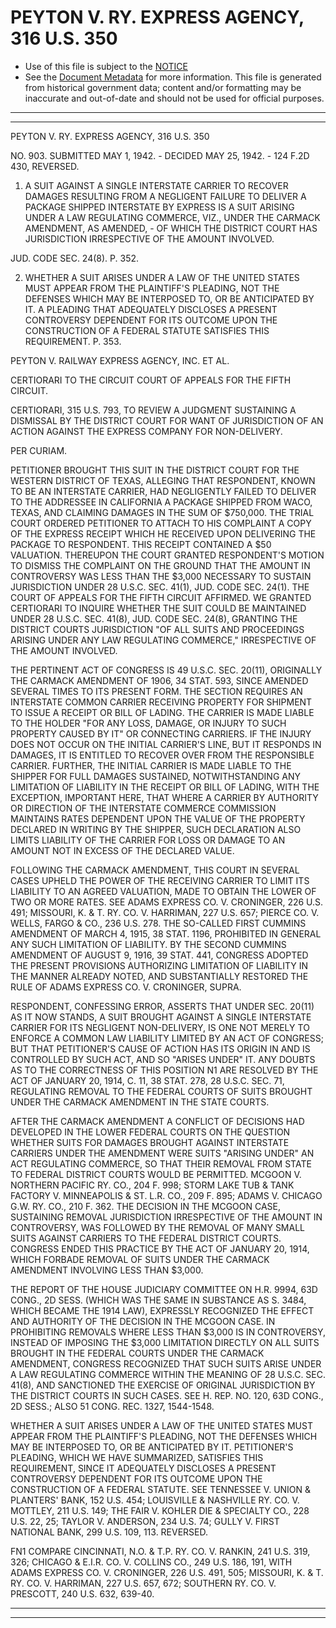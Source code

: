 ---
---

# PEYTON V. RY. EXPRESS AGENCY, 316 U.S. 350

* Use of this file is subject to the [NOTICE](https://github.com/publicdocs/notice/blob/master/NOTICE)
* See the [Document Metadata](../../../) for more information.
  This file is generated from historical government data; content and/or formatting may be inaccurate and out-of-date and should not be used for official purposes.

----------
----------

PEYTON V. RY. EXPRESS AGENCY, 316 U.S. 350

NO. 903.  SUBMITTED MAY 1, 1942.  - DECIDED MAY 25, 1942.  - 124 F.2D 430, REVERSED.

1.  A SUIT AGAINST A SINGLE INTERSTATE CARRIER TO RECOVER DAMAGES RESULTING FROM A NEGLIGENT FAILURE TO DELIVER A PACKAGE SHIPPED INTERSTATE BY EXPRESS IS A SUIT ARISING UNDER A LAW REGULATING COMMERCE, VIZ., UNDER THE CARMACK AMENDMENT, AS AMENDED, - OF WHICH THE DISTRICT COURT HAS JURISDICTION IRRESPECTIVE OF THE AMOUNT INVOLVED.

JUD.  CODE SEC. 24(8).  P. 352.

2.  WHETHER A SUIT ARISES UNDER A LAW OF THE UNITED STATES MUST APPEAR FROM THE PLAINTIFF'S PLEADING, NOT THE DEFENSES WHICH MAY BE INTERPOSED TO, OR BE ANTICIPATED BY IT.  A PLEADING THAT ADEQUATELY DISCLOSES A PRESENT CONTROVERSY DEPENDENT FOR ITS OUTCOME UPON THE CONSTRUCTION OF A FEDERAL STATUTE SATISFIES THIS REQUIREMENT.  P. 353.

PEYTON V. RAILWAY EXPRESS AGENCY, INC. ET AL.

CERTIORARI TO THE CIRCUIT COURT OF APPEALS FOR THE FIFTH CIRCUIT.

CERTIORARI, 315 U.S. 793, TO REVIEW A JUDGMENT SUSTAINING A DISMISSAL BY THE DISTRICT COURT FOR WANT OF JURISDICTION OF AN ACTION AGAINST THE EXPRESS COMPANY FOR NON-DELIVERY.

PER CURIAM.

PETITIONER BROUGHT THIS SUIT IN THE DISTRICT COURT FOR THE WESTERN DISTRICT OF TEXAS, ALLEGING THAT RESPONDENT, KNOWN TO BE AN INTERSTATE CARRIER, HAD NEGLIGENTLY FAILED TO DELIVER TO THE ADDRESSEE IN CALIFORNIA A PACKAGE SHIPPED FROM WACO, TEXAS, AND CLAIMING DAMAGES IN THE SUM OF $750,000.  THE TRIAL COURT ORDERED PETITIONER TO ATTACH TO HIS COMPLAINT A COPY OF THE EXPRESS RECEIPT WHICH HE RECEIVED UPON DELIVERING THE PACKAGE TO RESPONDENT.  THIS RECEIPT CONTAINED A $50 VALUATION.  THEREUPON THE COURT GRANTED RESPONDENT'S MOTION TO DISMISS THE COMPLAINT ON THE GROUND THAT THE AMOUNT IN CONTROVERSY WAS LESS THAN THE $3,000 NECESSARY TO SUSTAIN JURISDICTION UNDER 28 U.S.C. SEC. 41(1), JUD.  CODE SEC. 24(1).  THE COURT OF APPEALS FOR THE FIFTH CIRCUIT AFFIRMED.  WE GRANTED CERTIORARI TO INQUIRE WHETHER THE SUIT COULD BE MAINTAINED UNDER 28 U.S.C. SEC. 41(8), JUD.  CODE SEC. 24(8), GRANTING THE DISTRICT COURTS JURISDICTION "OF ALL SUITS AND PROCEEDINGS ARISING UNDER ANY LAW REGULATING COMMERCE," IRRESPECTIVE OF THE AMOUNT INVOLVED.

THE PERTINENT ACT OF CONGRESS IS 49 U.S.C. SEC. 20(11), ORIGINALLY THE CARMACK AMENDMENT OF 1906, 34 STAT. 593, SINCE AMENDED SEVERAL TIMES TO ITS PRESENT FORM.  THE SECTION REQUIRES AN INTERSTATE COMMON CARRIER RECEIVING PROPERTY FOR SHIPMENT TO ISSUE A RECEIPT OR BILL OF LADING.  THE CARRIER IS MADE LIABLE TO THE HOLDER "FOR ANY LOSS, DAMAGE, OR INJURY TO SUCH PROPERTY CAUSED BY IT" OR CONNECTING CARRIERS.  IF THE INJURY DOES NOT OCCUR ON THE INITIAL CARRIER'S LINE, BUT IT RESPONDS IN DAMAGES, IT IS ENTITLED TO RECOVER OVER FROM THE RESPONSIBLE CARRIER.  FURTHER, THE INITIAL CARRIER IS MADE LIABLE TO THE SHIPPER FOR FULL DAMAGES SUSTAINED, NOTWITHSTANDING ANY LIMITATION OF LIABILITY IN THE RECEIPT OR BILL OF LADING, WITH THE EXCEPTION, IMPORTANT HERE, THAT WHERE A CARRIER BY AUTHORITY OR DIRECTION OF THE INTERSTATE COMMERCE COMMISSION MAINTAINS RATES DEPENDENT UPON THE VALUE OF THE PROPERTY DECLARED IN WRITING BY THE SHIPPER, SUCH DECLARATION ALSO LIMITS LIABILITY OF THE CARRIER FOR LOSS OR DAMAGE TO AN AMOUNT NOT IN EXCESS OF THE DECLARED VALUE.

FOLLOWING THE CARMACK AMENDMENT, THIS COURT IN SEVERAL CASES UPHELD THE POWER OF THE RECEIVING CARRIER TO LIMIT ITS LIABILITY TO AN AGREED VALUATION, MADE TO OBTAIN THE LOWER OF TWO OR MORE RATES.  SEE ADAMS EXPRESS CO. V. CRONINGER, 226 U.S. 491; MISSOURI, K. & T. RY. CO. V. HARRIMAN, 227 U.S. 657; PIERCE CO. V. WELLS, FARGO & CO., 236 U.S. 278.  THE SO-CALLED FIRST CUMMINS AMENDMENT OF MARCH 4, 1915, 38 STAT. 1196, PROHIBITED IN GENERAL ANY SUCH LIMITATION OF LIABILITY.  BY THE SECOND CUMMINS AMENDMENT OF AUGUST 9, 1916, 39 STAT. 441, CONGRESS ADOPTED THE PRESENT PROVISIONS AUTHORIZING LIMITATION OF LIABILITY IN THE MANNER ALREADY NOTED, AND SUBSTANTIALLY RESTORED THE RULE OF ADAMS EXPRESS CO. V. CRONINGER, SUPRA.

RESPONDENT, CONFESSING ERROR, ASSERTS THAT UNDER SEC. 20(11) AS IT NOW STANDS, A SUIT BROUGHT AGAINST A SINGLE INTERSTATE CARRIER FOR ITS NEGLIGENT NON-DELIVERY, IS ONE NOT MERELY TO ENFORCE A COMMON LAW LIABILITY LIMITED BY AN ACT OF CONGRESS; BUT THAT PETITIONER'S CAUSE OF ACTION HAS ITS ORIGIN IN AND IS CONTROLLED BY SUCH ACT, AND SO "ARISES UNDER" IT.  ANY DOUBTS AS TO THE CORRECTNESS OF THIS POSITION N1 ARE RESOLVED BY THE ACT OF JANUARY 20, 1914, C. 11, 38 STAT. 278, 28 U.S.C. SEC. 71, REGULATING REMOVAL TO THE FEDERAL COURTS OF SUITS BROUGHT UNDER THE CARMACK AMENDMENT IN THE STATE COURTS.

AFTER THE CARMACK AMENDMENT A CONFLICT OF DECISIONS HAD DEVELOPED IN THE LOWER FEDERAL COURTS ON THE QUESTION WHETHER SUITS FOR DAMAGES BROUGHT AGAINST INTERSTATE CARRIERS UNDER THE AMENDMENT WERE SUITS "ARISING UNDER" AN ACT REGULATING COMMERCE, SO THAT THEIR REMOVAL FROM STATE TO FEDERAL DISTRICT COURTS WOULD BE PERMITTED.  MCGOON V. NORTHERN PACIFIC RY. CO., 204 F. 998; STORM LAKE TUB & TANK FACTORY V. MINNEAPOLIS & ST. L.R. CO., 209 F. 895; ADAMS V. CHICAGO G.W. RY. CO., 210 F. 362.  THE DECISION IN THE MCGOON CASE, SUSTAINING REMOVAL JURISDICTION IRRESPECTIVE OF THE AMOUNT IN CONTROVERSY, WAS FOLLOWED BY THE REMOVAL OF MANY SMALL SUITS AGAINST CARRIERS TO THE FEDERAL DISTRICT COURTS.  CONGRESS ENDED THIS PRACTICE BY THE ACT OF JANUARY 20, 1914, WHICH FORBADE REMOVAL OF SUITS UNDER THE CARMACK AMENDMENT INVOLVING LESS THAN $3,000.

THE REPORT OF THE HOUSE JUDICIARY COMMITTEE ON H.R. 9994, 63D CONG., 2D SESS. (WHICH WAS THE SAME IN SUBSTANCE AS S. 3484, WHICH BECAME THE 1914 LAW), EXPRESSLY RECOGNIZED THE EFFECT AND AUTHORITY OF THE DECISION IN THE MCGOON CASE.  IN PROHIBITING REMOVALS WHERE LESS THAN $3,000 IS IN CONTROVERSY, INSTEAD OF IMPOSING THE $3,000 LIMITATION DIRECTLY ON ALL SUITS BROUGHT IN THE FEDERAL COURTS UNDER THE CARMACK AMENDMENT, CONGRESS RECOGNIZED THAT SUCH SUITS ARISE UNDER A LAW REGULATING COMMERCE WITHIN THE MEANING OF 28 U.S.C. SEC. 41(8), AND SANCTIONED THE EXERCISE OF ORIGINAL JURISDICTION BY THE DISTRICT COURTS IN SUCH CASES.  SEE H. REP. NO. 120, 63D CONG., 2D SESS.; ALSO 51 CONG. REC. 1327, 1544-1548.

WHETHER A SUIT ARISES UNDER A LAW OF THE UNITED STATES MUST APPEAR FROM THE PLAINTIFF'S PLEADING, NOT THE DEFENSES WHICH MAY BE INTERPOSED TO, OR BE ANTICIPATED BY IT.  PETITIONER'S PLEADING, WHICH WE HAVE SUMMARIZED, SATISFIES THIS REQUIREMENT, SINCE IT ADEQUATELY DISCLOSES A PRESENT CONTROVERSY DEPENDENT FOR ITS OUTCOME UPON THE CONSTRUCTION OF A FEDERAL STATUTE.  SEE TENNESSEE V. UNION & PLANTERS' BANK, 152 U.S. 454; LOUISVILLE & NASHVILLE RY. CO. V. MOTTLEY, 211 U.S. 149; THE FAIR V. KOHLER DIE & SPECIALTY CO., 228 U.S. 22, 25; TAYLOR V. ANDERSON, 234 U.S. 74; GULLY V. FIRST NATIONAL BANK, 299 U.S. 109, 113.  REVERSED.

FN1  COMPARE CINCINNATI, N.O. & T.P. RY. CO. V. RANKIN, 241 U.S. 319, 326; CHICAGO & E.I.R. CO. V. COLLINS CO., 249 U.S. 186, 191, WITH ADAMS EXPRESS CO. V. CRONINGER, 226 U.S. 491, 505; MISSOURI, K. & T. RY. CO. V. HARRIMAN, 227 U.S. 657, 672; SOUTHERN RY. CO. V. PRESCOTT, 240 U.S. 632, 639-40.


----------
----------

